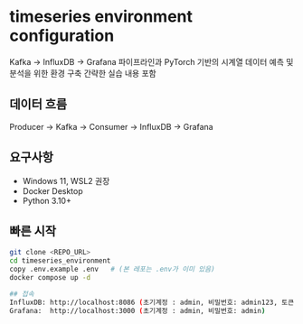 # timeseries environment configuration

Kafka → InfluxDB → Grafana 파이프라인과 PyTorch 기반의 시계열 데이터 예측 및 분석을 위한 환경 구축
간략한 실습 내용 포함

## 데이터 흐름
Producer → Kafka → Consumer → InfluxDB → Grafana

## 요구사항
- Windows 11, WSL2 권장
- Docker Desktop
- Python 3.10+

## 빠른 시작
```bash
git clone <REPO_URL>
cd timeseries_environment
copy .env.example .env   # (본 레포는 .env가 이미 있음)
docker compose up -d

## 접속
InfluxDB: http://localhost:8086 (초기계정 : admin, 비밀번호: admin123, 토큰 : admintoken )
Grafana:  http://localhost:3000 (초기계정 : admin, 비밀번호: admin)